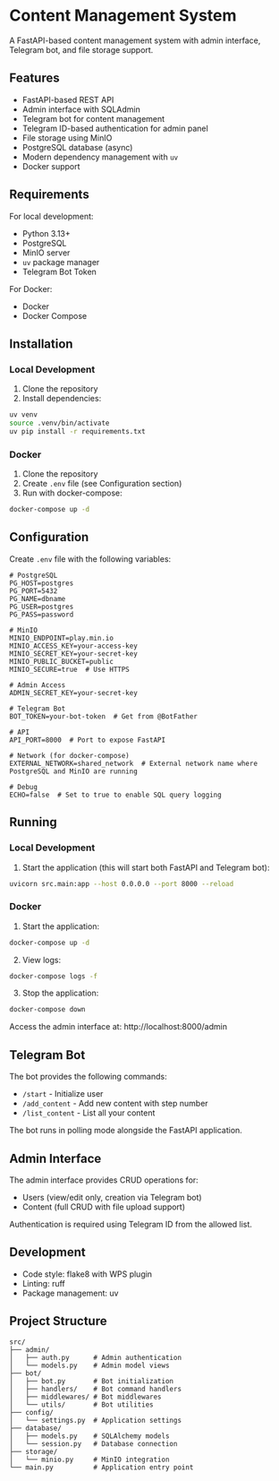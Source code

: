 # Content Management System

A FastAPI-based content management system with admin interface, Telegram bot, and file storage support.

## Features

- FastAPI-based REST API
- Admin interface with SQLAdmin
- Telegram bot for content management
- Telegram ID-based authentication for admin panel
- File storage using MinIO
- PostgreSQL database (async)
- Modern dependency management with `uv`
- Docker support

## Requirements

For local development:
- Python 3.13+
- PostgreSQL
- MinIO server
- `uv` package manager
- Telegram Bot Token

For Docker:
- Docker
- Docker Compose

## Installation

### Local Development
1. Clone the repository
2. Install dependencies:
```bash
uv venv
source .venv/bin/activate
uv pip install -r requirements.txt
```

### Docker
1. Clone the repository
2. Create `.env` file (see Configuration section)
3. Run with docker-compose:
```bash
docker-compose up -d
```

## Configuration

Create `.env` file with the following variables:

```env
# PostgreSQL
PG_HOST=postgres
PG_PORT=5432
PG_NAME=dbname
PG_USER=postgres
PG_PASS=password

# MinIO
MINIO_ENDPOINT=play.min.io
MINIO_ACCESS_KEY=your-access-key
MINIO_SECRET_KEY=your-secret-key
MINIO_PUBLIC_BUCKET=public
MINIO_SECURE=true  # Use HTTPS

# Admin Access
ADMIN_SECRET_KEY=your-secret-key

# Telegram Bot
BOT_TOKEN=your-bot-token  # Get from @BotFather

# API
API_PORT=8000  # Port to expose FastAPI

# Network (for docker-compose)
EXTERNAL_NETWORK=shared_network  # External network name where PostgreSQL and MinIO are running

# Debug
ECHO=false  # Set to true to enable SQL query logging
```

## Running

### Local Development
1. Start the application (this will start both FastAPI and Telegram bot):
```bash
uvicorn src.main:app --host 0.0.0.0 --port 8000 --reload
```

### Docker
1. Start the application:
```bash
docker-compose up -d
```

2. View logs:
```bash
docker-compose logs -f
```

3. Stop the application:
```bash
docker-compose down
```

Access the admin interface at: http://localhost:8000/admin

## Telegram Bot

The bot provides the following commands:
- `/start` - Initialize user
- `/add_content` - Add new content with step number
- `/list_content` - List all your content

The bot runs in polling mode alongside the FastAPI application.

## Admin Interface

The admin interface provides CRUD operations for:
- Users (view/edit only, creation via Telegram bot)
- Content (full CRUD with file upload support)

Authentication is required using Telegram ID from the allowed list.

## Development

- Code style: flake8 with WPS plugin
- Linting: ruff
- Package management: uv

## Project Structure

```
src/
├── admin/
│   ├── auth.py      # Admin authentication
│   └── models.py    # Admin model views
├── bot/
│   ├── bot.py       # Bot initialization
│   ├── handlers/    # Bot command handlers
│   ├── middlewares/ # Bot middlewares
│   └── utils/       # Bot utilities
├── config/
│   └── settings.py  # Application settings
├── database/
│   ├── models.py    # SQLAlchemy models
│   └── session.py   # Database connection
├── storage/
│   └── minio.py     # MinIO integration
└── main.py          # Application entry point
```
